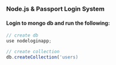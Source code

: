### Node.js & Passport Login System

#### Login to mongo db and run the following:

```javascript
// create db
use nodeloginapp;

// create collection
db.createCollection('users)
```